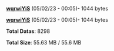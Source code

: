 [**wqrwiYiS**](/data/wqrwiYiS.txt) (05/02/23 - 00:05)- 1044 bytes

[**wqrwiYiS**](/data/wqrwiYiS.txt) (05/02/23 - 00:05)- 1044 bytes

**Total Datas**: 8298

**Total Size**: 55.63 MB / 55.6 MB